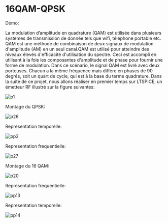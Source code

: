 # 16QAM-QPSK
Démo:




La modulation d’amplitude en quadrature (QAM) est utilisée dans plusieurs systèmes de transmission de donnée tels que wifi, téléphone portable  etc.
QAM est une méthode de combinaison de deux signaux de modulation d'amplitude (AM) en un seul canal.QAM est utilisé pour atteindre des niveaux élevés d'efficacité d'utilisation du spectre. Ceci est accompli en utilisant à la fois les composantes d'amplitude et de phase pour fournir une forme de modulation. Dans ce scénario, le signal QAM est livré avec deux porteuses. Chacun a la même fréquence mais diffère en phases de 90 degrés, soit un quart de cycle, qui est à la base du terme quadrature. Dans la suite de ce projet, nous allons réaliser en premier temps sur LTSPICE, un émetteur RF illustré sur la figure suivantes:

![p1](https://user-images.githubusercontent.com/22806623/190599946-ae9ead1d-5f1d-418f-8bd5-a7706ceeaf1c.JPG)

Montage du QPSK:

![p26](https://user-images.githubusercontent.com/22806623/190602818-f4677f36-d597-496e-8053-8200e55f91d9.png)

Representation temporelle:

![pp2](https://user-images.githubusercontent.com/22806623/190602867-254b9969-5d5c-4e82-8207-4b7d98a4fd15.JPG)


Representation frequentielle:

![p27](https://user-images.githubusercontent.com/22806623/190602879-2f816df5-b189-487c-8d2d-d83a6445b4ef.png)

Montage du 16 QAM:

![p20](https://user-images.githubusercontent.com/22806623/190602905-1027df80-62c9-4312-a0cb-a4deef61070a.png)




Representation frequentielle:

![pp13](https://user-images.githubusercontent.com/22806623/190602887-ba0146c1-5a20-4040-b742-90b7d22586b6.JPG)

Representation temporelle:

![pp14](https://user-images.githubusercontent.com/22806623/190602895-1ee761bc-7801-4566-aa5e-f922a2c2af99.JPG)
